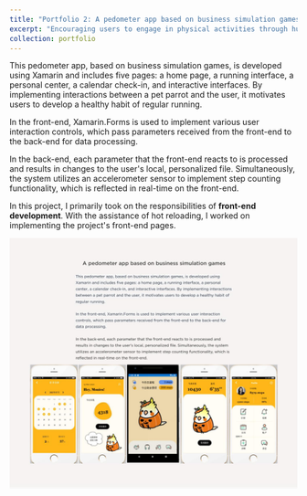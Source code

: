 ```yaml
---
title: "Portfolio 2: A pedometer app based on business simulation games"
excerpt: "Encouraging users to engage in physical activities through human-computer interaction.<br/><img src='/images/header2.png'>"
collection: portfolio
---
```


This pedometer app, based on business simulation games, is developed using Xamarin and includes five pages: a home page, a running interface, a personal center, a calendar check-in, and interactive interfaces. By implementing interactions between a pet parrot and the user, it motivates users to develop a healthy habit of regular running.

In the front-end, Xamarin.Forms is used to implement various user interaction controls, which pass parameters received from the front-end to the back-end for data processing.

In the back-end, each parameter that the front-end reacts to is processed and results in changes to the user's local, personalized file. Simultaneously, the system utilizes an accelerometer sensor to implement step counting functionality, which is reflected in real-time on the front-end.

In this project, I primarily took on the responsibilities of **front-end development**. With the assistance of hot reloading, I worked on implementing the project's front-end pages.

![avatar](/images/zuopin2.png)
